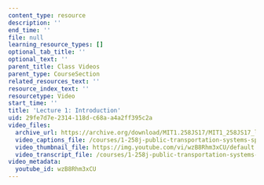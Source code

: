 ```yaml
---
content_type: resource
description: ''
end_time: ''
file: null
learning_resource_types: []
optional_tab_title: ''
optional_text: ''
parent_title: Class Videos
parent_type: CourseSection
related_resources_text: ''
resource_index_text: ''
resourcetype: Video
start_time: ''
title: 'Lecture 1: Introduction'
uid: 29fe7d7e-2314-118d-c68a-a4a2ff395c2a
video_files:
  archive_url: https://archive.org/download/MIT1.258JS17/MIT1_258JS17_lec01_300k.mp4
  video_captions_file: /courses/1-258j-public-transportation-systems-spring-2017/250a863b41c755d0a676927634e15921_wzB8Rhm3xCU.vtt
  video_thumbnail_file: https://img.youtube.com/vi/wzB8Rhm3xCU/default.jpg
  video_transcript_file: /courses/1-258j-public-transportation-systems-spring-2017/bac597caafb013d0011893944e85b55e_wzB8Rhm3xCU.pdf
video_metadata:
  youtube_id: wzB8Rhm3xCU
---
```

